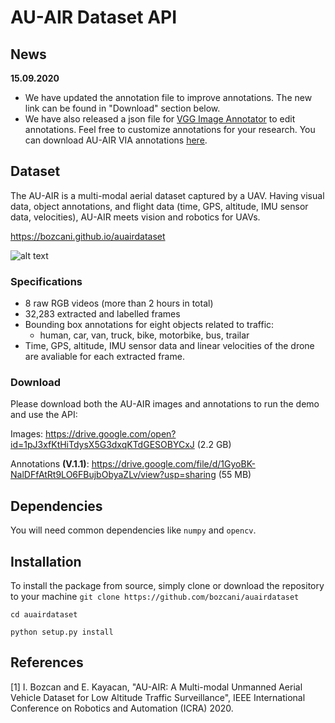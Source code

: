 
# AU-AIR Dataset API

## News
**15.09.2020**
- We have updated the annotation file to improve annotations. The new link can be found in "Download" section below.
- We have also released a json file for [VGG Image Annotator](http://www.robots.ox.ac.uk/~vgg/software/via/) to edit annotations. Feel free to customize annotations for your research. You can download AU-AIR VIA annotations [here](https://drive.google.com/file/d/1OGAbPMddQKgZ99VzRO91__d9SfnkclHK/view?usp=sharing).


## Dataset
The AU-AIR is a multi-modal aerial dataset captured by a UAV. Having visual data, object annotations, and flight data (time, GPS, altitude, IMU sensor data, velocities), AU-AIR meets vision and robotics for UAVs.

https://bozcani.github.io/auairdataset

![alt text](https://raw.githubusercontent.com/bozcani/auairdataset/master/intro.jpg) 

### Specifications
- 8 raw RGB videos (more than 2 hours in total)
- 32,283 extracted and labelled frames
- Bounding box annotations for eight objects related to traffic:
	- human, car, van, truck, bike, motorbike, bus, trailar
- Time, GPS, altitude, IMU sensor data and linear velocities of the drone are avaliable for each extracted frame.

### Download
Please download both the AU-AIR images and annotations to run the demo and use the API:

Images: https://drive.google.com/open?id=1pJ3xfKtHiTdysX5G3dxqKTdGESOBYCxJ (2.2 GB)

Annotations **(V.1.1)**: https://drive.google.com/file/d/1GyoBK-NalDFfAtRt9LO6FBujbObyaZLv/view?usp=sharing (55 MB)

## Dependencies
You will need common dependencies like `numpy` and `opencv`.

## Installation
To install the package from source, simply clone or download the repository to your machine
`git clone https://github.com/bozcani/auairdataset`

`cd auairdataset`

`python setup.py install`

## References

[1] I. Bozcan and E. Kayacan, "AU-AIR: A Multi-modal Unmanned Aerial Vehicle Dataset for Low Altitude Traffic Surveillance", IEEE International Conference on Robotics and Automation (ICRA) 2020.
